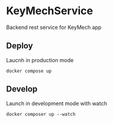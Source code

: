 # KeyMechService

Backend rest service for KeyMech app

## Deploy

Laucnh in production mode

`docker compose up`

## Develop

Launch in development mode with watch

`docker composer up --watch`